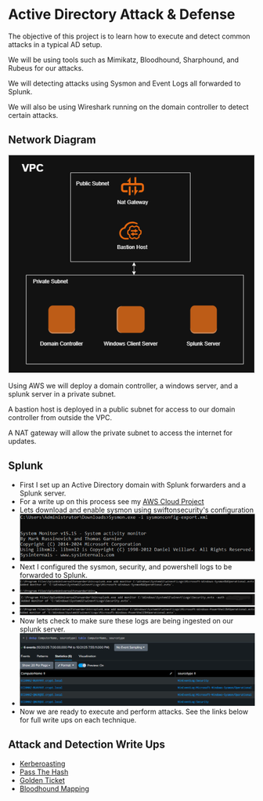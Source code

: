 # Active Directory Attack & Defense

The objective of this project is to learn how to execute and detect common attacks in a typical AD setup.

We will be using tools such as Mimikatz, Bloodhound, Sharphound, and Rubeus for our attacks. 

We will detecting attacks using Sysmon and Event Logs all forwarded to Splunk. 

We will also be using Wireshark running on the domain controller to detect certain attacks.

## Network Diagram 
![diagram](https://github.com/AlexMc889/Portfolio/blob/main/Active%20Directory%20Attack%20%26%20Defense/Images/Setup/AD%20setup.png)

Using AWS we will deploy a domain controller, a windows server, and a splunk server in a private subnet. 

A bastion host is deployed in a public subnet for access to our domain controller from outside the VPC. 

A NAT gateway will allow the private subnet to access the internet for updates.

## Splunk 
- First I set up an Active Directory domain with Splunk forwarders and a Splunk server.
 - For a write up on this process see my [AWS Cloud Project](https://github.com/AlexMc889/Portfolio/blob/main/AWS%20Cloud%20Project/Write_Up.md) 
- Lets download and enable sysmon using swiftonsecurity's configuration
- ![sysmon](https://github.com/AlexMc889/Portfolio/blob/main/Active%20Directory%20Attack%20%26%20Defense/Images/Setup/setup%20sysmon.png)
- Next I configured the sysmon, security, and powershell logs to be forwarded to Splunk.
- ![sysmon forward](https://github.com/AlexMc889/Portfolio/blob/main/Active%20Directory%20Attack%20%26%20Defense/Images/Setup/add%20monitor%20sysmon.png)
- ![security logs forward](https://github.com/AlexMc889/Portfolio/blob/main/Active%20Directory%20Attack%20%26%20Defense/Images/Setup/add%20monitor%20security%20logs%20.png)
- ![powershell forward logs](https://github.com/AlexMc889/Portfolio/blob/main/Active%20Directory%20Attack%20%26%20Defense/Images/Setup/add%20powershell%20logs.png)
- Now lets check to make sure these logs are being ingested on our splunk server.
- ![splunk logs digested](https://github.com/AlexMc889/Portfolio/blob/main/Active%20Directory%20Attack%20%26%20Defense/Images/Setup/logs%20ingested.png)
- Now we are ready to execute and perform attacks. See the links below for full write ups on each technique.

## Attack and Detection Write Ups 
- [Kerberoasting](https://github.com/AlexMc889/Portfolio/blob/main/Active%20Directory%20Attack%20%26%20Defense/Images/kerberoast/kerberoast%20writeup.md)
- [Pass The Hash](https://github.com/AlexMc889/Portfolio/blob/main/Active%20Directory%20Attack%20%26%20Defense/Images/pass%20the%20hash/pass%20the%20hash%20writeup.md)
- [Golden Ticket](https://github.com/AlexMc889/Portfolio/blob/main/Active%20Directory%20Attack%20%26%20Defense/Images/golden%20ticket/golden%20ticket%20writeup.md)
- [Bloodhound Mapping](https://github.com/AlexMc889/Portfolio/blob/main/Active%20Directory%20Attack%20%26%20Defense/Images/Bloodhound/bloodhound%20writeup.md)
